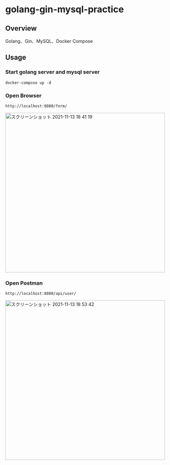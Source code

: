 # golang-gin-mysql-practice

## Overview

Golang、Gin、MySQL、Docker Compose

## Usage

### Start golang server and mysql server
```
docker-compose up -d
```

### Open Browser
`http://localhost:8080/form/`

<img width="500" alt="スクリーンショット 2021-11-13 18 41 19" src="https://user-images.githubusercontent.com/8470739/141614305-13a6b8c4-22c5-4ee3-8874-51465b14b60c.png">

### Open Postman

`http://localhost:8080/api/user/`

<img width="500" alt="スクリーンショット 2021-11-13 18 53 42" src="https://user-images.githubusercontent.com/8470739/141614352-376615a1-4f5c-4ac2-9af1-78846b09c2c5.png">
